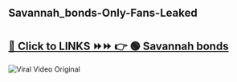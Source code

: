 
 ## Savannah_bonds-Only-Fans-Leaked

# <h2><a href="https://clipsfans.com/Savannah_bonds&ref=git">🔗 Click to LINKS ⏩⏩ 👉 🟢 Savannah bonds </a></h2>

<a href="https://clipsfans.com/Savannah_bonds&ref=git" rel="nofollow" data-target="animated-image.originalLink"><img src="https://i.ibb.co.com/xMMVF88/686577567.gif" alt="Viral Video Original" style="max-width: 100%; display: inline-block;" data-target="animated-image.originalImage"></a>
